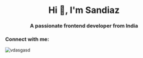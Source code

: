 <h1 align="center">Hi 👋, I'm Sandiaz</h1>
<h3 align="center">A passionate frontend developer from India</h3>

<h3 align="left">Connect with me:</h3>
<p align="left">
</p>

<p><img align="left" src="https://github-readme-stats.vercel.app/api/top-langs?username=vdasgasd&show_icons=true&locale=en&layout=compact" alt="vdasgasd" /></p>

